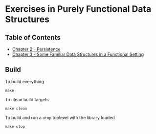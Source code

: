 # Exercises in Purely Functional Data Structures

## Table of Contents

- [Chapter 2 - Persistence](ch02.ml)
- [Chapter 3 - Some Familiar Data Structures in a Functional Setting](ch03.ml)

## Build

To build everything

```
make
```

To clean build targets

```
make clean
```

To build and run a `utop` toplevel with the library loaded

```
make utop
```
